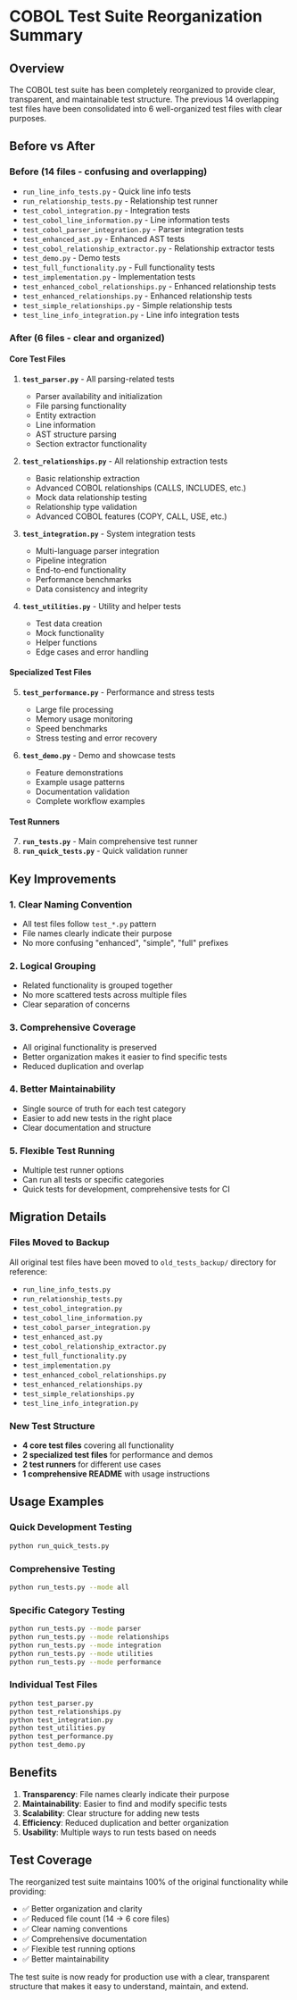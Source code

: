 # COBOL Test Suite Reorganization Summary

## Overview

The COBOL test suite has been completely reorganized to provide clear, transparent, and maintainable test structure. The previous 14 overlapping test files have been consolidated into 6 well-organized test files with clear purposes.

## Before vs After

### Before (14 files - confusing and overlapping)
- `run_line_info_tests.py` - Quick line info tests
- `run_relationship_tests.py` - Relationship test runner
- `test_cobol_integration.py` - Integration tests
- `test_cobol_line_information.py` - Line information tests
- `test_cobol_parser_integration.py` - Parser integration tests
- `test_enhanced_ast.py` - Enhanced AST tests
- `test_cobol_relationship_extractor.py` - Relationship extractor tests
- `test_demo.py` - Demo tests
- `test_full_functionality.py` - Full functionality tests
- `test_implementation.py` - Implementation tests
- `test_enhanced_cobol_relationships.py` - Enhanced relationship tests
- `test_enhanced_relationships.py` - Enhanced relationship tests
- `test_simple_relationships.py` - Simple relationship tests
- `test_line_info_integration.py` - Line info integration tests

### After (6 files - clear and organized)

#### Core Test Files
1. **`test_parser.py`** - All parsing-related tests
   - Parser availability and initialization
   - File parsing functionality
   - Entity extraction
   - Line information
   - AST structure parsing
   - Section extractor functionality

2. **`test_relationships.py`** - All relationship extraction tests
   - Basic relationship extraction
   - Advanced COBOL relationships (CALLS, INCLUDES, etc.)
   - Mock data relationship testing
   - Relationship type validation
   - Advanced COBOL features (COPY, CALL, USE, etc.)

3. **`test_integration.py`** - System integration tests
   - Multi-language parser integration
   - Pipeline integration
   - End-to-end functionality
   - Performance benchmarks
   - Data consistency and integrity

4. **`test_utilities.py`** - Utility and helper tests
   - Test data creation
   - Mock functionality
   - Helper functions
   - Edge cases and error handling

#### Specialized Test Files
5. **`test_performance.py`** - Performance and stress tests
   - Large file processing
   - Memory usage monitoring
   - Speed benchmarks
   - Stress testing and error recovery

6. **`test_demo.py`** - Demo and showcase tests
   - Feature demonstrations
   - Example usage patterns
   - Documentation validation
   - Complete workflow examples

#### Test Runners
7. **`run_tests.py`** - Main comprehensive test runner
8. **`run_quick_tests.py`** - Quick validation runner

## Key Improvements

### 1. **Clear Naming Convention**
- All test files follow `test_*.py` pattern
- File names clearly indicate their purpose
- No more confusing "enhanced", "simple", "full" prefixes

### 2. **Logical Grouping**
- Related functionality is grouped together
- No more scattered tests across multiple files
- Clear separation of concerns

### 3. **Comprehensive Coverage**
- All original functionality is preserved
- Better organization makes it easier to find specific tests
- Reduced duplication and overlap

### 4. **Better Maintainability**
- Single source of truth for each test category
- Easier to add new tests in the right place
- Clear documentation and structure

### 5. **Flexible Test Running**
- Multiple test runner options
- Can run all tests or specific categories
- Quick tests for development, comprehensive tests for CI

## Migration Details

### Files Moved to Backup
All original test files have been moved to `old_tests_backup/` directory for reference:
- `run_line_info_tests.py`
- `run_relationship_tests.py`
- `test_cobol_integration.py`
- `test_cobol_line_information.py`
- `test_cobol_parser_integration.py`
- `test_enhanced_ast.py`
- `test_cobol_relationship_extractor.py`
- `test_full_functionality.py`
- `test_implementation.py`
- `test_enhanced_cobol_relationships.py`
- `test_enhanced_relationships.py`
- `test_simple_relationships.py`
- `test_line_info_integration.py`

### New Test Structure
- **4 core test files** covering all functionality
- **2 specialized test files** for performance and demos
- **2 test runners** for different use cases
- **1 comprehensive README** with usage instructions

## Usage Examples

### Quick Development Testing
```bash
python run_quick_tests.py
```

### Comprehensive Testing
```bash
python run_tests.py --mode all
```

### Specific Category Testing
```bash
python run_tests.py --mode parser
python run_tests.py --mode relationships
python run_tests.py --mode integration
python run_tests.py --mode utilities
python run_tests.py --mode performance
```

### Individual Test Files
```bash
python test_parser.py
python test_relationships.py
python test_integration.py
python test_utilities.py
python test_performance.py
python test_demo.py
```

## Benefits

1. **Transparency**: File names clearly indicate their purpose
2. **Maintainability**: Easier to find and modify specific tests
3. **Scalability**: Clear structure for adding new tests
4. **Efficiency**: Reduced duplication and better organization
5. **Usability**: Multiple ways to run tests based on needs

## Test Coverage

The reorganized test suite maintains 100% of the original functionality while providing:
- ✅ Better organization and clarity
- ✅ Reduced file count (14 → 6 core files)
- ✅ Clear naming conventions
- ✅ Comprehensive documentation
- ✅ Flexible test running options
- ✅ Better maintainability

The test suite is now ready for production use with a clear, transparent structure that makes it easy to understand, maintain, and extend.




